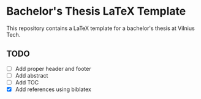 # Bachelor's Thesis LaTeX Template

This repository contains a LaTeX template for a bachelor's thesis at Vilnius Tech.

## TODO

- [ ] Add proper header and footer
- [ ] Add abstract
- [ ] Add TOC
- [x] Add references using biblatex
